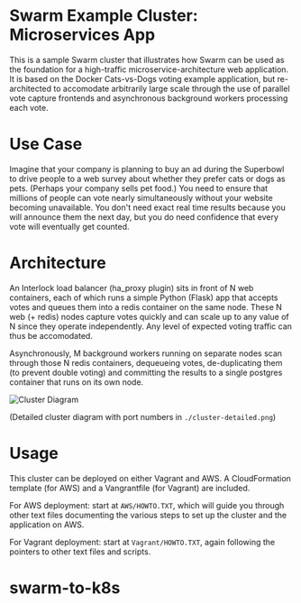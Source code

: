 # Swarm Example Cluster:  Microservices App

This is a sample Swarm cluster that illustrates how Swarm can be used as the foundation for a high-traffic microservice-architecture web application.  It is based on the Docker Cats-vs-Dogs voting example application, but re-architected to accomodate arbitrarily large scale through the use of parallel vote capture frontends and asynchronous background workers processing each vote.

# Use Case

Imagine that your company is planning to buy an ad during the Superbowl to drive people to a web survey about whether they prefer cats or dogs as pets.  (Perhaps your company sells pet food.)  You need to ensure that millions of people can vote nearly simultaneously without your website becoming unavailable.  You don't need exact real time results because you will announce them the next day, but you do need confidence that every vote will eventually get counted.

# Architecture

An Interlock load balancer (ha\_proxy plugin) sits in front of N web containers, each of which runs a simple Python (Flask) app that accepts votes and queues them into a redis container on the same node.  These N web (+ redis) nodes capture votes quickly and can scale up to any value of N since they operate independently.  Any level of expected voting traffic can thus be accomodated.  

Asynchronously, M background workers running on separate nodes scan through those N redis containers, dequeueing votes, de-duplicating them (to prevent double voting) and committing the results to a single postgres container that runs on its own node.

![Cluster Diagram](https://raw.githubusercontent.com/docker/swarm-microservice-demo-v1/master/cluster.png)

(Detailed cluster diagram with port numbers in `./cluster-detailed.png`)

# Usage

This cluster can be deployed on either Vagrant and AWS.  A CloudFormation template (for AWS) and a Vangrantfile (for Vagrant) are included.

For AWS deployment:  start at `AWS/HOWTO.TXT`, which will guide you through other text files documenting the various steps to set up the cluster and the application on AWS.

For Vagrant deployment:  start at `Vagrant/HOWTO.TXT`, again following the pointers to other text files and scripts.
# swarm-to-k8s
